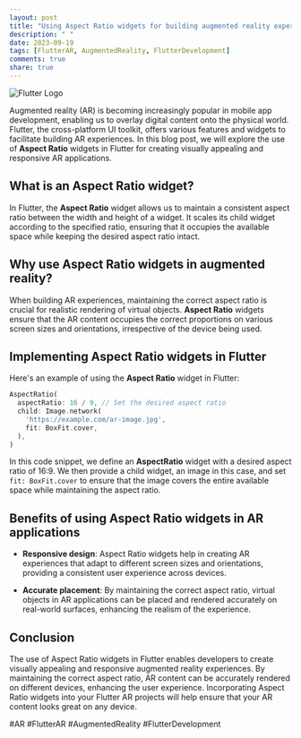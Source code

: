 ```yaml
---
layout: post
title: "Using Aspect Ratio widgets for building augmented reality experiences in Flutter"
description: " "
date: 2023-09-19
tags: [FlutterAR, AugmentedReality, FlutterDevelopment]
comments: true
share: true
---
```


![Flutter Logo](https://flutter.dev/images/flutter-logo-sharing.png)

Augmented reality (AR) is becoming increasingly popular in mobile app development, enabling us to overlay digital content onto the physical world. Flutter, the cross-platform UI toolkit, offers various features and widgets to facilitate building AR experiences. In this blog post, we will explore the use of **Aspect Ratio** widgets in Flutter for creating visually appealing and responsive AR applications.

## What is an Aspect Ratio widget?

In Flutter, the **Aspect Ratio** widget allows us to maintain a consistent aspect ratio between the width and height of a widget. It scales its child widget according to the specified ratio, ensuring that it occupies the available space while keeping the desired aspect ratio intact.

## Why use Aspect Ratio widgets in augmented reality?

When building AR experiences, maintaining the correct aspect ratio is crucial for realistic rendering of virtual objects. **Aspect Ratio** widgets ensure that the AR content occupies the correct proportions on various screen sizes and orientations, irrespective of the device being used.

## Implementing Aspect Ratio widgets in Flutter

Here's an example of using the **Aspect Ratio** widget in Flutter:

```dart
AspectRatio(
  aspectRatio: 16 / 9, // Set the desired aspect ratio
  child: Image.network(
    'https://example.com/ar-image.jpg',
    fit: BoxFit.cover,
  ),
)
```

In this code snippet, we define an **AspectRatio** widget with a desired aspect ratio of 16:9. We then provide a child widget, an image in this case, and set `fit: BoxFit.cover` to ensure that the image covers the entire available space while maintaining the aspect ratio.

## Benefits of using Aspect Ratio widgets in AR applications

- **Responsive design**: Aspect Ratio widgets help in creating AR experiences that adapt to different screen sizes and orientations, providing a consistent user experience across devices.

- **Accurate placement**: By maintaining the correct aspect ratio, virtual objects in AR applications can be placed and rendered accurately on real-world surfaces, enhancing the realism of the experience.

## Conclusion

The use of Aspect Ratio widgets in Flutter enables developers to create visually appealing and responsive augmented reality experiences. By maintaining the correct aspect ratio, AR content can be accurately rendered on different devices, enhancing the user experience. Incorporating Aspect Ratio widgets into your Flutter AR projects will help ensure that your AR content looks great on any device.

#AR #FlutterAR #AugmentedReality #FlutterDevelopment